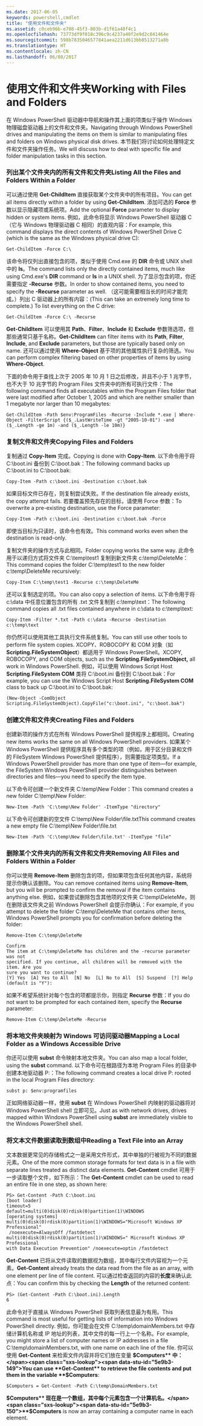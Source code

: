 ```yaml
---
ms.date: 2017-06-05
keywords: powershell,cmdlet
title: "使用文件和文件夹"
ms.assetid: c0ceb96b-e708-45f3-803b-d1f61a48f4c1
ms.openlocfilehash: 73773df9f018c396c9c4237a40f2e9d2c841464e
ms.sourcegitcommit: 598b7835046577841aea2211d613bb8513271a8b
ms.translationtype: HT
ms.contentlocale: zh-CN
ms.lasthandoff: 06/08/2017
---
```

# <a name="working-with-files-and-folders"></a><span data-ttu-id="5e9b3-103">使用文件和文件夹</span><span class="sxs-lookup"><span data-stu-id="5e9b3-103">Working with Files and Folders</span></span>
<span data-ttu-id="5e9b3-104">在 Windows PowerShell 驱动器中导航和操作其上面的项类似于操作 Windows 物理磁盘驱动器上的文件和文件夹。</span><span class="sxs-lookup"><span data-stu-id="5e9b3-104">Navigating through Windows PowerShell drives and manipulating the items on them is similar to manipulating files and folders on Windows physical disk drives.</span></span> <span data-ttu-id="5e9b3-105">本节我们将讨论如何处理特定文件和文件夹操作任务。</span><span class="sxs-lookup"><span data-stu-id="5e9b3-105">We will discuss how to deal with specific file and folder manipulation tasks in this section.</span></span>

### <a name="listing-all-the-files-and-folders-within-a-folder"></a><span data-ttu-id="5e9b3-106">列出某个文件夹内的所有文件和文件夹</span><span class="sxs-lookup"><span data-stu-id="5e9b3-106">Listing All the Files and Folders Within a Folder</span></span>
<span data-ttu-id="5e9b3-107">可以通过使用 **Get-ChildItem** 直接获取某个文件夹中的所有项目。</span><span class="sxs-lookup"><span data-stu-id="5e9b3-107">You can get all items directly within a folder by using **Get-ChildItem**.</span></span> <span data-ttu-id="5e9b3-108">添加可选的 **Force** 参数以显示隐藏项或系统项。</span><span class="sxs-lookup"><span data-stu-id="5e9b3-108">Add the optional **Force** parameter to display hidden or system items.</span></span> <span data-ttu-id="5e9b3-109">例如，此命令将显示 Windows PowerShell 驱动器 C（它与 Windows 物理驱动器 C 相同）的直观内容：</span><span class="sxs-lookup"><span data-stu-id="5e9b3-109">For example, this command displays the direct contents of Windows PowerShell Drive C (which is the same as the Windows physical drive C):</span></span>

```
Get-ChildItem -Force C:\
```

<span data-ttu-id="5e9b3-110">该命令将仅列出直接包含的项，类似于使用 Cmd.exe 的 **DIR** 命令或 UNIX shell 中的 **ls**。</span><span class="sxs-lookup"><span data-stu-id="5e9b3-110">The command lists only the directly contained items, much like using Cmd.exe's **DIR** command or **ls** in a UNIX shell.</span></span> <span data-ttu-id="5e9b3-111">为了显示包含的项，你还需要指定 **-Recurse** 参数。</span><span class="sxs-lookup"><span data-stu-id="5e9b3-111">In order to show contained items, you need to specify the **-Recurse** parameter as well.</span></span> <span data-ttu-id="5e9b3-112">（这可能需要相当长的时间才能完成。）列出 C 驱动器上的所有内容：</span><span class="sxs-lookup"><span data-stu-id="5e9b3-112">(This can take an extremely long time to complete.) To list everything on the C drive:</span></span>

```
Get-ChildItem -Force C:\ -Recurse
```

<span data-ttu-id="5e9b3-113">**Get-ChildItem** 可以使用其 **Path**、**Filter**、**Include** 和 **Exclude** 参数筛选项，但那些通常只基于名称。</span><span class="sxs-lookup"><span data-stu-id="5e9b3-113">**Get-ChildItem** can filter items with its **Path**, **Filter**, **Include**, and **Exclude** parameters, but those are typically based only on name.</span></span> <span data-ttu-id="5e9b3-114">还可以通过使用 **Where-Object** 基于项的其他属性执行复杂的筛选。</span><span class="sxs-lookup"><span data-stu-id="5e9b3-114">You can perform complex filtering based on other properties of items by using **Where-Object**.</span></span>

<span data-ttu-id="5e9b3-115">下面的命令用于查找上次于 2005 年 10 月 1 日之后修改，并且不小于 1 兆字节，也不大于 10 兆字节的 Program Files 文件夹中的所有可执行文件：</span><span class="sxs-lookup"><span data-stu-id="5e9b3-115">The following command finds all executables within the Program Files folder that were last modified after October 1, 2005 and which are neither smaller than 1 megabyte nor larger than 10 megabytes:</span></span>

```
Get-ChildItem -Path $env:ProgramFiles -Recurse -Include *.exe | Where-Object -FilterScript {($_.LastWriteTime -gt "2005-10-01") -and ($_.Length -ge 1m) -and ($_.Length -le 10m)}
```

### <a name="copying-files-and-folders"></a><span data-ttu-id="5e9b3-116">复制文件和文件夹</span><span class="sxs-lookup"><span data-stu-id="5e9b3-116">Copying Files and Folders</span></span>
<span data-ttu-id="5e9b3-117">复制通过 **Copy-Item** 完成。</span><span class="sxs-lookup"><span data-stu-id="5e9b3-117">Copying is done with **Copy-Item**.</span></span> <span data-ttu-id="5e9b3-118">以下命令用于将 C:\\boot.ini 备份到 C:\\boot.bak：</span><span class="sxs-lookup"><span data-stu-id="5e9b3-118">The following command backs up C:\\boot.ini to C:\\boot.bak:</span></span>

```
Copy-Item -Path c:\boot.ini -Destination c:\boot.bak
```

<span data-ttu-id="5e9b3-119">如果目标文件已存在，则复制尝试失败。</span><span class="sxs-lookup"><span data-stu-id="5e9b3-119">If the destination file already exists, the copy attempt fails.</span></span> <span data-ttu-id="5e9b3-120">若要覆盖预先存在的目标，请使用 Force 参数：</span><span class="sxs-lookup"><span data-stu-id="5e9b3-120">To overwrite a pre-existing destination, use the Force parameter:</span></span>

```
Copy-Item -Path c:\boot.ini -Destination c:\boot.bak -Force
```

<span data-ttu-id="5e9b3-121">即使当目标为只读时，该命令也有效。</span><span class="sxs-lookup"><span data-stu-id="5e9b3-121">This command works even when the destination is read-only.</span></span>

<span data-ttu-id="5e9b3-122">复制文件夹的操作方式与此相同。</span><span class="sxs-lookup"><span data-stu-id="5e9b3-122">Folder copying works the same way.</span></span> <span data-ttu-id="5e9b3-123">此命令用于以递归方式将文件夹 C:\\temp\\test1 复制到新文件夹 c:\\temp\\DeleteMe：</span><span class="sxs-lookup"><span data-stu-id="5e9b3-123">This command copies the folder C:\\temp\\test1 to the new folder c:\\temp\\DeleteMe recursively:</span></span>

```
Copy-Item C:\temp\test1 -Recurse c:\temp\DeleteMe
```

<span data-ttu-id="5e9b3-124">还可以复制选定的项。</span><span class="sxs-lookup"><span data-stu-id="5e9b3-124">You can also copy a selection of items.</span></span> <span data-ttu-id="5e9b3-125">以下命令用于将 c:\\data 中任意位置包含的所有 .txt 文件复制到 c:\\temp\\text：</span><span class="sxs-lookup"><span data-stu-id="5e9b3-125">The following command copies all .txt files contained anywhere in c:\\data to c:\\temp\\text:</span></span>

```
Copy-Item -Filter *.txt -Path c:\data -Recurse -Destination c:\temp\text
```

<span data-ttu-id="5e9b3-126">你仍然可以使用其他工具执行文件系统复制。</span><span class="sxs-lookup"><span data-stu-id="5e9b3-126">You can still use other tools to perform file system copies.</span></span> <span data-ttu-id="5e9b3-127">XCOPY、ROBOCOPY 和 COM 对象（如 **Scripting.FileSystemObject**）都适用于 Windows PowerShell。</span><span class="sxs-lookup"><span data-stu-id="5e9b3-127">XCOPY, ROBOCOPY, and COM objects, such as the **Scripting.FileSystemObject,** all work in Windows PowerShell.</span></span> <span data-ttu-id="5e9b3-128">例如，可以使用 Windows Script Host **Scripting.FileSystem COM** 类将 C:\\boot.ini 备份到 C:\\boot.bak：</span><span class="sxs-lookup"><span data-stu-id="5e9b3-128">For example, you can use the Windows Script Host **Scripting.FileSystem COM** class to back up C:\\boot.ini to C:\\boot.bak:</span></span>

```
(New-Object -ComObject Scripting.FileSystemObject).CopyFile("c:\boot.ini", "c:\boot.bak")
```

### <a name="creating-files-and-folders"></a><span data-ttu-id="5e9b3-129">创建文件和文件夹</span><span class="sxs-lookup"><span data-stu-id="5e9b3-129">Creating Files and Folders</span></span>
<span data-ttu-id="5e9b3-130">创建新项的操作方式在所有 Windows PowerShell 提供程序上都相同。</span><span class="sxs-lookup"><span data-stu-id="5e9b3-130">Creating new items works the same on all Windows PowerShell providers.</span></span> <span data-ttu-id="5e9b3-131">如果某个 Windows PowerShell 提供程序具有多个类型的项（例如，用于区分目录和文件的 FileSystem Windows PowerShell 提供程序），则需要指定项类型。</span><span class="sxs-lookup"><span data-stu-id="5e9b3-131">If a Windows PowerShell provider has more than one type of item—for example, the FileSystem Windows PowerShell provider distinguishes between directories and files—you need to specify the item type.</span></span>

<span data-ttu-id="5e9b3-132">以下命令可创建一个新文件夹 C:\\temp\\New Folder：</span><span class="sxs-lookup"><span data-stu-id="5e9b3-132">This command creates a new folder C:\\temp\\New Folder:</span></span>

```
New-Item -Path 'C:\temp\New Folder' -ItemType "directory"
```

<span data-ttu-id="5e9b3-133">以下命令可创建新的空文件 C:\\temp\\New Folder\\file.txt</span><span class="sxs-lookup"><span data-stu-id="5e9b3-133">This command creates a new empty file C:\\temp\\New Folder\\file.txt</span></span>

```
New-Item -Path 'C:\temp\New Folder\file.txt' -ItemType "file"
```

### <a name="removing-all-files-and-folders-within-a-folder"></a><span data-ttu-id="5e9b3-134">删除某个文件夹内的所有文件和文件夹</span><span class="sxs-lookup"><span data-stu-id="5e9b3-134">Removing All Files and Folders Within a Folder</span></span>
<span data-ttu-id="5e9b3-135">你可以使用 **Remove-Item** 删除包含的项，但如果项包含任何其他内容，系统将提示你确认该删除。</span><span class="sxs-lookup"><span data-stu-id="5e9b3-135">You can remove contained items using **Remove-Item**, but you will be prompted to confirm the removal if the item contains anything else.</span></span> <span data-ttu-id="5e9b3-136">例如，如果尝试删除包含其他项的文件夹 C:\\temp\\DeleteMe，则在删除该文件夹之前 Windows PowerShell 会提示你确认：</span><span class="sxs-lookup"><span data-stu-id="5e9b3-136">For example, if you attempt to delete the folder C:\\temp\\DeleteMe that contains other items, Windows PowerShell prompts you for confirmation before deleting the folder:</span></span>

```
Remove-Item C:\temp\DeleteMe

Confirm
The item at C:\temp\DeleteMe has children and the -recurse parameter was not
specified. If you continue, all children will be removed with the item. Are you
sure you want to continue?
[Y] Yes  [A] Yes to All  [N] No  [L] No to All  [S] Suspend  [?] Help
(default is "Y"):
```

<span data-ttu-id="5e9b3-137">如果不希望系统针对每个包含的项都提示你，则指定 **Recurse** 参数：</span><span class="sxs-lookup"><span data-stu-id="5e9b3-137">If you do not want to be prompted for each contained item, specify the **Recurse** parameter:</span></span>

```
Remove-Item C:\temp\DeleteMe -Recurse
```

### <a name="mapping-a-local-folder-as-a-windows-accessible-drive"></a><span data-ttu-id="5e9b3-138">将本地文件夹映射为 Windows 可访问驱动器</span><span class="sxs-lookup"><span data-stu-id="5e9b3-138">Mapping a Local Folder as a Windows Accessible Drive</span></span>
<span data-ttu-id="5e9b3-139">你还可以使用 **subst** 命令映射本地文件夹。</span><span class="sxs-lookup"><span data-stu-id="5e9b3-139">You can also map a local folder, using the **subst** command.</span></span> <span data-ttu-id="5e9b3-140">以下命令可在根路径为本地 Program Files 的目录中创建本地驱动器 P:：</span><span class="sxs-lookup"><span data-stu-id="5e9b3-140">The following command creates a local drive P: rooted in the local Program Files directory:</span></span>

```
subst p: $env:programfiles
```

<span data-ttu-id="5e9b3-141">正如网络驱动器一样，使用 **subst** 在 Windows PowerShell 内映射的驱动器将对 Windows PowerShell shell 立即可见。</span><span class="sxs-lookup"><span data-stu-id="5e9b3-141">Just as with network drives, drives mapped within Windows PowerShell using **subst** are immediately visible to the Windows PowerShell shell.</span></span>

### <a name="reading-a-text-file-into-an-array"></a><span data-ttu-id="5e9b3-142">将文本文件数据读取到数组中</span><span class="sxs-lookup"><span data-stu-id="5e9b3-142">Reading a Text File into an Array</span></span>
<span data-ttu-id="5e9b3-143">文本数据更常见的存储格式之一是采用文件形式，其中单独的行被视为不同的数据元素。</span><span class="sxs-lookup"><span data-stu-id="5e9b3-143">One of the more common storage formats for text data is in a file with separate lines treated as distinct data elements.</span></span> <span data-ttu-id="5e9b3-144">**Get-Content** cmdlet 可用于一步读取整个文件，如下所示：</span><span class="sxs-lookup"><span data-stu-id="5e9b3-144">The **Get-Content** cmdlet can be used to read an entire file in one step, as shown here:</span></span>

```
PS> Get-Content -Path C:\boot.ini
[boot loader]
timeout=5
default=multi(0)disk(0)rdisk(0)partition(1)\WINDOWS
[operating systems]
multi(0)disk(0)rdisk(0)partition(1)\WINDOWS="Microsoft Windows XP Professional"
 /noexecute=AlwaysOff /fastdetect
multi(0)disk(0)rdisk(0)partition(1)\WINDOWS=" Microsoft Windows XP Professional 
with Data Execution Prevention" /noexecute=optin /fastdetect
```

<span data-ttu-id="5e9b3-145">**Get-Content** 已将从文件读取的数据视为数组，其中每行文件内容视为一个元素。</span><span class="sxs-lookup"><span data-stu-id="5e9b3-145">**Get-Content** already treats the data read from the file as an array, with one element per line of file content.</span></span> <span data-ttu-id="5e9b3-146">可以通过检查返回的内容的**长度**来确认此点：</span><span class="sxs-lookup"><span data-stu-id="5e9b3-146">You can confirm this by checking the **Length** of the returned content:</span></span>

```
PS> (Get-Content -Path C:\boot.ini).Length
6
```

<span data-ttu-id="5e9b3-147">此命令对于直接从 Windows PowerShell 获取列表信息最为有用。</span><span class="sxs-lookup"><span data-stu-id="5e9b3-147">This command is most useful for getting lists of information into Windows PowerShell directly.</span></span> <span data-ttu-id="5e9b3-148">例如，你可能会在文件 C:\\temp\\domainMembers.txt 中存储计算机名称或 IP 地址的列表，其中文件的每一行上一个名称。</span><span class="sxs-lookup"><span data-stu-id="5e9b3-148">For example, you might store a list of computer names or IP addresses in a file C:\\temp\\domainMembers.txt, with one name on each line of the file.</span></span> <span data-ttu-id="5e9b3-149">你可以使用 **Get-Content** 来检索文件内容并将它们放在变量 **$Computers** 中：</span><span class="sxs-lookup"><span data-stu-id="5e9b3-149">You can use **Get-Content** to retrieve the file contents and put them in the variable **$Computers**:</span></span>

```
$Computers = Get-Content -Path C:\temp\DomainMembers.txt
```

<span data-ttu-id="5e9b3-150">**$Computers** 现在是一个数组，其中每个元素包含一个计算机名。</span><span class="sxs-lookup"><span data-stu-id="5e9b3-150">**$Computers** is now an array containing a computer name in each element.</span></span>

